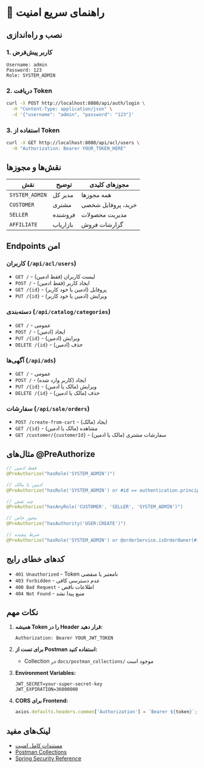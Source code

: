 # 🚀 راهنمای سریع امنیت

## نصب و راه‌اندازی

### 1. کاربر پیش‌فرض
```
Username: admin
Password: 123
Role: SYSTEM_ADMIN
```

### 2. دریافت Token
```bash
curl -X POST http://localhost:8080/api/auth/login \
  -H "Content-Type: application/json" \
  -d '{"username": "admin", "password": "123"}'
```

### 3. استفاده از Token
```bash
curl -X GET http://localhost:8080/api/acl/users \
  -H "Authorization: Bearer YOUR_TOKEN_HERE"
```

## نقش‌ها و مجوزها

| نقش | توضیح | مجوزهای کلیدی |
|-----|-------|----------------|
| `SYSTEM_ADMIN` | مدیر کل | همه مجوزها |
| `CUSTOMER` | مشتری | خرید، پروفایل شخصی |
| `SELLER` | فروشنده | مدیریت محصولات |
| `AFFILIATE` | بازاریاب | گزارشات فروش |

## Endpoints امن

### کاربران (`/api/acl/users`)
- `GET /` - لیست کاربران (فقط ادمین)
- `POST /` - ایجاد کاربر (فقط ادمین)
- `GET /{id}` - پروفایل (ادمین یا خود کاربر)
- `PUT /{id}` - ویرایش (ادمین یا خود کاربر)

### دسته‌بندی (`/api/catalog/categories`)
- `GET /` - عمومی
- `POST /` - ایجاد (ادمین)
- `PUT /{id}` - ویرایش (ادمین)
- `DELETE /{id}` - حذف (ادمین)

### آگهی‌ها (`/api/ads`)
- `GET /` - عمومی
- `POST /` - ایجاد (کاربر وارد شده)
- `PUT /{id}` - ویرایش (مالک یا ادمین)
- `DELETE /{id}` - حذف (مالک یا ادمین)

### سفارشات (`/api/sale/orders`)
- `POST /create-from-cart` - ایجاد (مالک)
- `GET /{id}` - مشاهده (مالک یا ادمین)
- `GET /customer/{customerId}` - سفارشات مشتری (مالک یا ادمین)

## مثال‌های @PreAuthorize

```java
// فقط ادمین
@PreAuthorize("hasRole('SYSTEM_ADMIN')")

// ادمین یا مالک
@PreAuthorize("hasRole('SYSTEM_ADMIN') or #id == authentication.principal.id")

// چند نقش
@PreAuthorize("hasAnyRole('CUSTOMER', 'SELLER', 'SYSTEM_ADMIN')")

// مجوز خاص
@PreAuthorize("hasAuthority('USER:CREATE')")

// شرط پیچیده
@PreAuthorize("hasRole('SYSTEM_ADMIN') or @orderService.isOrderOwner(#id, authentication.name)")
```

## کدهای خطای رایج

- `401 Unauthorized` - Token نامعتبر یا منقضی
- `403 Forbidden` - عدم دسترسی کافی
- `400 Bad Request` - اطلاعات ناقص
- `404 Not Found` - منبع پیدا نشد

## نکات مهم

1. **همیشه Token را در Header قرار دهید:**
   ```
   Authorization: Bearer YOUR_JWT_TOKEN
   ```

2. **برای تست از Postman استفاده کنید:**
   - Collection در `docs/postman_collections/` موجود است

3. **Environment Variables:**
   ```
   JWT_SECRET=your-super-secret-key
   JWT_EXPIRATION=36000000
   ```

4. **CORS برای Frontend:**
   ```javascript
   axios.defaults.headers.common['Authorization'] = `Bearer ${token}`;
   ```

## لینک‌های مفید

- [مستندات کامل امنیت](./SECURITY.md)
- [Postman Collections](./postman_collections/)
- [Spring Security Reference](https://docs.spring.io/spring-security/reference/)

